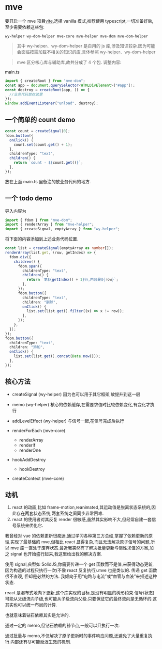 # mve

要开启一个 mve 项目[vite](https://vite.dev/),选择 vanilla 模式,推荐使用 typescript,一切准备好后,至少需要依赖这些包:

```
wy-helper wy-dom-helper mve-core mve-helper mve-dom mve-dom-helper
```

> 其中 wy-helper、wy-dom-helper 是自用的 js 库,涉及知识较杂.因为可能会面临按需加载不相关的知识的库,具体参照 wy-helper、wy-dom-helper

> mve 区分核心库与辅助库,故共分成了 4 个包.
> 调整内容:

main.ts

```ts
import { createRoot } from "mve-dom";
const app = document.querySelector<HTMLDivElement>("#app")!;
const destroy = createRoot(app, () => {
  //业务代码放在这里
});
window.addEventListener("unload", destroy);
```

## 一个简单的 count demo

```ts
const count = createSignal(0);
fdom.button({
  onClick() {
    count.set(count.get() + 1);
  },
  childrenType: "text",
  children() {
    return `count - ${count.get()}`;
  },
});
```

放在上面 main.ts 里备注的放业务代码的地方.

## 一个 todo demo

导入内容为

```ts
import { fdom } from "mve-dom";
import { renderArray } from "mve-helper";
import { createSignal, emptyArray } from "wy-helper";
```

将下面的内容添加到上述业务代码位置.

```ts
const list = createSignal(emptyArray as number[]);
renderArray(list.get, (row, getIndex) => {
  fdom.div({
    children() {
      fdom.span({
        childrenType: "text",
        children() {
          return `第${getIndex() + 1}行,内容是${row}`;
        },
      });
      fdom.button({
        childrenType: "text",
        children: "删除",
        onClick() {
          list.set(list.get().filter((x) => x != row));
        },
      });
    },
  });
});
fdom.button({
  childrenType: "text",
  children: "添加",
  onClick() {
    list.set(list.get().concat(Date.now()));
  },
});
```

## 核心方法

- createSignal (wy-helper) 因为也可以用于其它框架,故提升到这一层
- memo (wy-helper) 核心的依赖缓存,在需要求值时比较依赖变化,有变化才执行
- addLevelEffect (wy-helper) 与信号一起,在信号完成后执行

- renderForEach (mve-core)

  - renderArray
  - renderIf
  - renderOne

- hookAddDestroy

  - hookDestroy

- createContext (mve-core)

## 动机

1. react 的动画,比如 frame-motion,reanimated,其运动值是脱离状态系统的,因此存在两套状态系统,两套系统之间同步非常困难.
2. react 的使用者对其反复 render 很敏感,虽然其实影响不大,但经常自建一套信号系统来优化它.

我曾经对 vue 的依赖更新很痴迷,通过学习各种第三方总结,掌握了依赖更新的原理,实现了最基础的 mve,但相比 react 显得复杂,而且无法解决原子信号的问题,所以 mve 库一直处于废弃状态.最近我突然有了解决批量更新与惰性求值的方案,加之 signal 也开始盛行起来,我这里给出我的解决方案.

使用 signal,典型如 SolidJS,你需要传递一个 get 函数而不是值,来获得动态更新,因为构造的过程只执行一次(不像 react 反复执行).mve 也是类似的. 传递 get 函数很不直观, 但却是必然的方法. 我倾向于用“电路与电流”或“血管与血液”来描述这种状态.

react 是瀑布式地向下更新,这个库实现的目标,是没有明显的树形约束.信号(状态)可能从父级流向子级,也可能从子级流向父级.只要保证它的最终流向是无循环的.这其实也可以统一布局的计算.

也就意味着钻石依赖其实是允许的.

通过一定的 memo,但钻石依赖的孙节点,一般可以只执行一次:

通过批量与 memo,不仅解决了原子更新时的事件响应问题,还避免了大量重复执行.内部还有尽可能延迟生效的机制.
